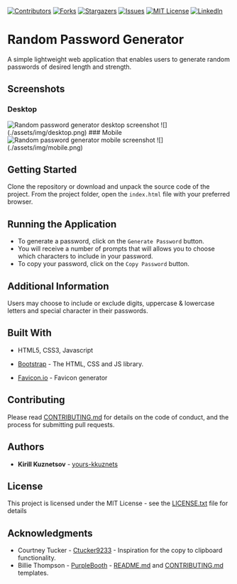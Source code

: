 [![Contributors][contributors-shield]][contributors-url] [![Forks][forks-shield]][forks-url] [![Stargazers][stars-shield]][stars-url] [![Issues][issues-shield]][issues-url] [![MIT License][license-shield]][license-url] [![LinkedIn][linkedin-shield]][linkedin-url]

# Random Password Generator

A simple lightweight web application that enables users to generate random passwords of desired length and strength.

## Screenshots

### Desktop

<img src="assets/img/random_password_generator_desktop.png" alt="Random password generator desktop screenshot"/>
![](./assets/img/desktop.png)
### Mobile
<img src="assets/img/random_password_generator_mobile.png" height="400" alt="Random password generator mobile screenshot"/>
![](./assets/img/mobile.png)

## Getting Started

Clone the repository or download and unpack the source code of the project. From the project folder, open the `index.html` file with your preferred browser.

## Running the Application

- To generate a password, click on the `Generate Password` button.
- You will receive a number of prompts that will allows you to choose which characters to include in your password.
- To copy your password, click on the `Copy Password` button.

## Additional Information

Users may choose to include or exclude digits, uppercase & lowercase letters and special character in their passwords.

## Built With

- HTML5, CSS3, Javascript

- [Bootstrap](https://getbootstrap.com/) - The HTML, CSS and JS library.

- [Favicon.io](https://favicon.io/) - Favicon generator

## Contributing

Please read [CONTRIBUTING.md](https://github.com/yours-kkuznets/Random-Password-Generator/blob/master/CONTRIBUTING.md) for details on the code of conduct, and the process for submitting pull requests.

## Authors

- **Kirill Kuznetsov** - [yours-kkuznets](https://github.com/yours-kkuznets)

## License

This project is licensed under the MIT License - see the [LICENSE.txt](https://github.com/yours-kkuznets/Random-Password-Generator/blob/master/LICENSE.txt) file for details

## Acknowledgments

- Courtney Tucker - [Ctucker9233](https://github.com/Ctucker9233) - Inspiration for the copy to clipboard functionality.
- Billie Thompson - [PurpleBooth](https://gist.github.com/PurpleBooth) - [README.md](https://gist.github.com/PurpleBooth/109311bb0361f32d87a2) and [CONTRIBUTING.md](https://gist.github.com/PurpleBooth/b24679402957c63ec426) templates.

[contributors-shield]: https://img.shields.io/github/contributors/yours-kkuznets/Random-Password-Generator.svg?style=flat-square
[contributors-url]: https://github.com/yours-kkuznets/Random-Password-Generator/graphs/contributors
[forks-shield]: https://img.shields.io/github/forks/yours-kkuznets/Random-Password-Generator.svg?style=flat-square
[forks-url]: https://github.com/othneildrew/yours-kkuznets/Random-Password-Generator/network/members
[stars-shield]: https://img.shields.io/github/stars/yours-kkuznets/Random-Password-Generator.svg?style=flat-square
[stars-url]: https://github.com/yours-kkuznets/Random-Password-Generator/stargazers
[issues-shield]: https://img.shields.io/github/issues/yours-kkuznets/Random-Password-Generator.svg?style=flat-square
[issues-url]: https://github.com/yours-kkuznets/Random-Password-Generator/issues
[license-shield]: https://img.shields.io/github/license/yours-kkuznets/Random-Password-Generator.svg?style=flat-square
[license-url]: https://github.com/yours-kkuznets/Random-Password-Generator/blob/master/LICENSE.txt
[linkedin-shield]: https://img.shields.io/badge/-LinkedIn-black.svg?style=flat-square&logo=linkedin&colorB=555
[linkedin-url]: https://linkedin.com/in/yourskkuznets
